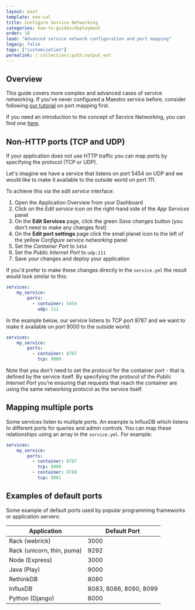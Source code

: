 ```yaml
---
layout: post
template: one-col
title: Configure Service Networking
categories: how-to-guides/deployment
order: 10
lead: "Advanced service network configuration and port mapping"
legacy: false
tags: ["customization"]
permalink: /:collection/:path:output_ext
---
```


## Overview

This guide covers more complex and advanced cases of service networking. If you've never configured a Maestro service before, consider following [our tutorial](/maestro/tutorials/container-ports.html) on port mapping first.

If you need an introduction to the concept of Service Networking, you can find one [here](/maestro/the-basics/concepts-and-terminology.html#service-networking).

## Non-HTTP ports (TCP and UDP)

If your application does not use HTTP traffic you can map ports by specifying the protocol (TCP or UDP).

Let's imagine we have a service that listens on port 5454 on UDP and we would like to make it available to the outside world on port 111. 

To achieve this via the *edit service* interface: 
1. Open the Application Overview from your Dashboard
2. Click on the *Edit service* icon on the right-hand side of the *App Services* panel
3. On the **Edit Services** page, click the green *Save changes* button (you don't need to make any changes first)
4. On the **Edit port settings** page click the small planet icon to the left of the yellow *Configure service networking* panel
5. Set the *Container Port* to `5454`
6. Set the *Public Internet Port* to `udp:111`
7. Save your changes and deploy your application

If you'd prefer to make these changes directly in the `service.yml` the result would look similar to this:

```yaml
services:
    my_service:
        ports:
          - container: 5454
            udp: 111
```

In the example below, our service listens to TCP port 8787 and we want to make it available on port 9000 to the outside world:

```yaml
services:
    my_service:
        ports:
          - container: 8787
            tcp: 9000
```

Note that you don't need to set the protocol for the container port - that is defined by the service itself. By specifying the protocol of the *Public Internet Port* you're ensuring that requests that reach the container are using the same networking protocol as the service itself.

## Mapping multiple ports

Some services listen to multiple ports. An example is InfluxDB which listens to different ports for queries and admin controls. You can map these relationships using an array in the `service.yml`. For example:

```yaml
services:
    my_service:
        ports:
          - container: 8787
            tcp: 9000
          - container: 8788
            tcp: 9001
```

## Examples of default ports

Some example of default ports used by popular programming frameworks or application servers:

  <table class="table table-bordered table-striped"> 
   <thead> 
    <tr> 
     <th>Application</th> 
     <th>Default Port</th> 
    </tr> 
   </thead> 
   <tbody> 
    <tr>
     <td>Rack (webrick)</td>
     <td>3000</td>
    </tr> 
    <tr>
     <td>Rack (unicorn, thin, puma)</td>
     <td>9292</td>
    </tr> 
    <tr>
     <td>Node (Express)</td>
     <td>3000</td>
    </tr> 
    <tr>
     <td>Java (Play)</td>
     <td>9000</td>
    </tr> 
    <tr>
     <td>RethinkDB</td>
     <td>8080</td>
    </tr> 
    <tr>
     <td>InfluxDB</td>
     <td>8083, 8086, 8090, 8099</td>
    </tr> 
        <tr>
     <td>Python (Django)</td>
     <td>8000</td>
    </tr> 
   </tbody> 
  </table> 
